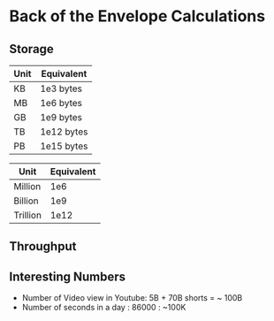 # Back of the Envelope Calculations

##  Storage

| Unit | Equivalent |
|------|------------|
| KB   | 1e3 bytes  |
| MB   | 1e6 bytes  |
| GB   | 1e9 bytes  |
| TB   | 1e12 bytes |
| PB   | 1e15 bytes |


| Unit     | Equivalent |
|----------|------------|
| Million  | 1e6        |
| Billion  | 1e9        |
| Trillion | 1e12       |


## Throughput


## Interesting Numbers

- Number of Video view in Youtube: 5B + 70B shorts  = ~ 100B
- Number of seconds in a day : 86000 : ~100K
